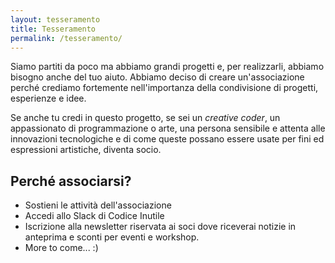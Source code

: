 ```yaml
---
layout: tesseramento
title: Tesseramento
permalink: /tesseramento/
---
```

Siamo partiti da poco ma abbiamo grandi progetti e, per realizzarli, abbiamo bisogno anche del tuo aiuto. Abbiamo deciso di creare un'associazione perché crediamo fortemente nell'importanza della condivisione di progetti, esperienze e idee.

Se anche tu credi in questo progetto, se sei un *creative coder*, un appassionato di programmazione o arte, una persona sensibile e attenta alle innovazioni tecnologiche e di come queste possano essere usate per fini ed espressioni artistiche, diventa socio.

## Perché associarsi?
* Sostieni le attività dell'associazione
* Accedi allo Slack di Codice Inutile
* Iscrizione alla newsletter riservata ai soci dove riceverai notizie in anteprima e sconti per eventi e workshop.
* More to come... :)
